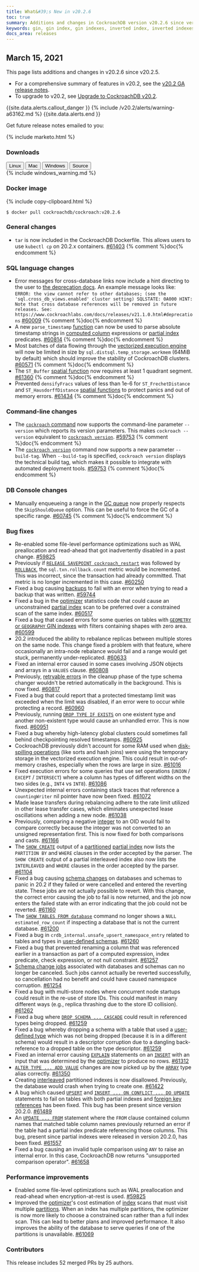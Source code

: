 ```yaml
---
title: What&#39;s New in v20.2.6
toc: true
summary: Additions and changes in CockroachDB version v20.2.6 since version v20.2.5
keywords: gin, gin index, gin indexes, inverted index, inverted indexes, accelerated index, accelerated indexes
docs_area: releases 
---
```


## March 15, 2021

This page lists additions and changes in v20.2.6 since v20.2.5.

- For a comprehensive summary of features in v20.2, see the [v20.2 GA release notes](v20.2.0.html).
- To upgrade to v20.2, see [Upgrade to CockroachDB v20.2](../v20.2/upgrade-cockroach-version.html).

{{site.data.alerts.callout_danger }}
{% include /v20.2/alerts/warning-a63162.md %}
{{site.data.alerts.end }}

Get future release notes emailed to you:

{% include marketo.html %}

### Downloads

<div id="os-tabs" class="filters clearfix">
    <a href="https://binaries.cockroachdb.com/cockroach-v20.2.6.linux-amd64.tgz"><button id="linux" class="filter-button" data-scope="linux" data-eventcategory="linux-binary-release-notes">Linux</button></a>
    <a href="https://binaries.cockroachdb.com/cockroach-v20.2.6.darwin-10.9-amd64.tgz"><button id="mac" class="filter-button" data-scope="mac" data-eventcategory="mac-binary-release-notes">Mac</button></a>
    <a href="https://binaries.cockroachdb.com/cockroach-v20.2.6.windows-6.2-amd64.zip"><button id="windows" class="filter-button" data-scope="windows" data-eventcategory="windows-binary-release-notes">Windows</button></a>
    <a href="https://binaries.cockroachdb.com/cockroach-v20.2.6.src.tgz"><button id="source" class="filter-button" data-scope="source" data-eventcategory="source-release-notes">Source</button></a>
</div>

<section class="filter-content" data-scope="windows">
{% include windows_warning.md %}
</section>

### Docker image

{% include copy-clipboard.html %}
~~~shell
$ docker pull cockroachdb/cockroach:v20.2.6
~~~

### General changes

- `tar` is now included in the CockroachDB Dockerfile. This allows users to use `kubectl cp` on 20.2.x containers. [#61403][#61403] {% comment %}doc{% endcomment %}

### SQL language changes

- Error messages for cross-database links now include a hint directing to the user to [the deprecation docs](v20.2.0.html#deprecations). An example message looks like:  `ERROR: the view cannot refer to other databases; (see the 'sql.cross_db_views.enabled' cluster setting) SQLSTATE: 0A000 HINT: Note that cross database references will be removed in future releases. See: https://www.cockroachlabs.com/docs/releases/v21.1.0.html#deprecations` [#60009][#60009] {% comment %}doc{% endcomment %}
- A new `parse_timestamp` [function](../v20.2/functions-and-operators.html) can now be used to parse absolute timestamp strings in [computed column](../v20.2/computed-columns.html) expressions or [partial index](../v20.2/partial-indexes.html) predicates. [#60814][#60814] {% comment %}doc{% endcomment %}
- Most batches of data flowing through the [vectorized execution engine](../v20.2/vectorized-execution.html) will now be limited in size by `sql.distsql.temp_storage.workmem` (64MiB by default) which should improve the stability of CockroachDB clusters. [#60571][#60571] {% comment %}doc{% endcomment %}
- The `ST_Buffer` [spatial function](../v20.2/functions-and-operators.html#spatial-functions) now requires at least 1 quadrant segment. [#61360][#61360] {% comment %}doc{% endcomment %}
- Prevented `densifyFracs` values of less than 1e-6 for `ST_FrechetDistance` and `ST_HausdorffDistance` [spatial functions](../v20.2/functions-and-operators.html#spatial-functions) to protect panics and out of memory errors. [#61434][#61434] {% comment %}doc{% endcomment %}

### Command-line changes

- The [`cockroach` command](../v20.2/cockroach-commands.html) now supports the command-line parameter `--version` which reports its version parameters. This makes `cockroach --version` equivalent to [`cockroach version`](../v20.2/cockroach-version.html). [#59753][#59753] {% comment %}doc{% endcomment %}
- The [`cockroach version`](../v20.2/cockroach-version.html) command now supports a new parameter `--build-tag`. When `--build-tag` is specified, `cockroach version` displays the technical build tag, which makes it possible to integrate with automated deployment tools. [#59753][#59753] {% comment %}doc{% endcomment %}

### DB Console changes

- Manually enqueueing a range in the [GC queue](../v20.2/architecture/storage-layer.html#garbage-collection) now properly respects the `SkipShouldQueue` option. This can be useful to force the GC of a specific range. [#60745][#60745] {% comment %}doc{% endcomment %}

### Bug fixes

- Re-enabled some file-level performance optimizations such as WAL preallocation and read-ahead that got inadvertently disabled in a past change. [#59825][#59825]
- Previously if [`RELEASE SAVEPOINT cockroach_restart`](../v20.2/savepoint.html) was followed by [`ROLLBACK`](../v20.2/rollback-transaction.html), the `sql.txn.rollback.count` metric would be incremented. This was incorrect, since the transaction had already committed. That metric is no longer incremented in this case. [#60250][#60250]
- Fixed a bug causing [backups](../v20.2/backup.html) to fail with an error when trying to read a backup that was written. [#59744][#59744]
- Fixed a bug in the [optimizer](../v20.2/cost-based-optimizer.html) statistics code that could cause an unconstrained [partial index](../v20.2/partial-indexes.html) scan to be preferred over a constrained scan of the same index. [#60517][#60517]
- Fixed a bug that caused errors for some queries on tables with [`GEOMETRY` or `GEOGRAPHY` GIN indexes](../v20.2/spatial-indexes.html) with filters containing shapes with zero area. [#60599][#60599]
- 20.2 introduced the ability to rebalance replicas between multiple stores on the same node. This change fixed a problem with that feature, where occasionally an intra-node rebalance would fail and a range would get stuck, permanently under-replicated. [#60633][#60633]
- Fixed an internal error caused in some cases involving JSON objects and arrays in a `VALUES` clause. [#60808][#60808]
- Previously, [retryable errors](../v20.2/transaction-retry-error-reference.html) in the cleanup phase of the type schema changer wouldn't be retried automatically in the background. This is now fixed. [#60817][#60817]
- Fixed a bug that could report that a protected timestamp limit was exceeded when the limit was disabled, if an error were to occur while protecting a record. [#60960][#60960]
- Previously, running [`DROP TYPE IF EXISTS`](../v20.2/drop-type.html) on one existent type and another non-existent type would cause an unhandled error. This is now fixed. [#60951][#60951]
- Fixed a bug whereby high-latency global clusters could sometimes fall behind checkpointing resolved timestamps. [#60925][#60925]
- CockroachDB previously didn't account for some RAM used when [disk-spilling operations](../v20.2/vectorized-execution.html#disk-spilling-operations) (like sorts and hash joins) were using the temporary storage in the vectorized execution engine. This could result in out-of-memory crashes, especially when the rows are large in size. [#61016][#61016]
- Fixed execution errors for some queries that use set operations (`UNION` / `EXCEPT` / `INTERSECT`) where a column has types of different widths on the two sides (e.g., `INT4` vs `INT8`). [#61086][#61086]
- Unexpected internal errors containing stack traces that reference a `countingWriter` nil pointer have now been fixed. [#61072][#61072]
- Made lease transfers during rebalancing adhere to the rate limit utilized in other lease transfer cases, which eliminates unexpected lease oscillations when adding a new node. [#61038][#61038]
- Previously, comparing a negative [integer](../v20.2/int.html) to an OID would fail to compare correctly because the integer was not converted to an unsigned representation first. This is now fixed for both comparisons and casts. [#61166][#61166]
- The [`SHOW CREATE`](../v20.2/show-create.html) output of a [partitioned](../v20.2/partition-by.html) [partial index](../v20.2/partial-indexes.html) now lists the `PARTITION BY` and `WHERE` clauses in the order accepted by the parser. The `SHOW CREATE` output of a partial interleaved index also now lists the `INTERLEAVED` and `WHERE` clauses in the order accepted by the parser. [#61104][#61104]
- Fixed a bug causing [schema changes](../v20.2/online-schema-changes.html) on databases and schemas to panic in 20.2 if they failed or were cancelled and entered the reverting state. These jobs are not actually possible to revert. With this change, the correct error causing the job to fail is now returned, and the job now enters the failed state with an error indicating that the job could not be reverted. [#61160][#61160]
- The [`SHOW TABLES FROM database`](../v20.2/show-tables.html) command no longer shows a `NULL estimated_row_count` if inspecting a database that is not the current database. [#61200][#61200]
- Fixed a bug in `crdb_internal.unsafe_upsert_namespace_entry` related to tables and types in [user-defined schemas](../v20.2/create-schema.html). [#61260][#61260]
- Fixed a bug that prevented renaming a column that was referenced earlier in a transaction as part of a computed expression, index predicate, check expression, or not null constraint. [#61257][#61257]
- [Schema change jobs](../v20.2/online-schema-changes.html) associated with databases and schemas can no longer be canceled. Such jobs cannot actually be reverted successfully, so cancellation had no benefit and could have caused namespace corruption. [#61254][#61254]
- Fixed a bug with multi-store nodes where concurrent node startups could result in the re-use of store IDs. This could manifest in many different ways (e.g., replica thrashing due to the store ID collision). [#61262][#61262]
- Fixed a bug where [`DROP SCHEMA ... CASCADE`](../v20.2/drop-schema.html) could result in referenced types being dropped. [#61259][#61259]
- Fixed a bug whereby dropping a schema with a table that used a [user-defined type](../v20.2/create-type.html) which was not being dropped (because it is in a different schema) would result in a descriptor corruption due to a dangling back-reference to a dropped table on the type descriptor. [#61259][#61259]
- Fixed an internal error causing [`EXPLAIN`](../v20.2/explain.html) statements on an [`INSERT`](../v20.2/insert.html) with an input that was determined by the [optimizer](../v20.2/cost-based-optimizer.html) to produce no rows. [#61312][#61312]
- [`ALTER TYPE ... ADD VALUE`](../v20.2/alter-type.html) changes are now picked up by the [`ARRAY`](../v20.2/array.html) type alias correctly. [#61350][#61350]
- Creating [interleaved](../v20.2/interleave-in-parent.html) partitioned indexes is now disallowed. Previously, the database would crash when trying to create one. [#61422][#61422]
- A bug which caused [`UPSERT`](../v20.2/upsert.html) and [`INSERT ... ON CONFLICT ... DO UPDATE`](../v20.2/insert.html) statements to fail on tables with both partial indexes and [foreign key references](../v20.2/foreign-key.html) has been fixed. This bug has been present since version 20.2.0. [#61489][#61489]
- An [`UPDATE ... FROM`](../v20.2/update.html) statement where the `FROM` clause contained column names that matched table column names previously returned an error if the table had a partial index predicate referencing those columns. This bug, present since partial indexes were released in version 20.2.0, has been fixed. [#61557][#61557]
- Fixed a bug causing an invalid tuple comparison using `ANY` to raise an internal error. In this case, CockroachDB now returns "unsupported comparison operator". [#61658][#61658]

### Performance improvements

- Enabled some file-level optimizations such as WAL preallocation and read-ahead when encryption-at-rest is used. [#59825][#59825]
- Improved the [optimizer](../v20.2/cost-based-optimizer.html)'s cost estimation of [index](../v20.2/indexes.html) scans that must visit multiple [partitions](../v20.2/partition-by.html). When an index has multiple partitions, the optimizer is now more likely to choose a constrained scan rather than a full index scan. This can lead to better plans and improved performance. It also improves the ability of the database to serve queries if one of the partitions is unavailable. [#61069][#61069]

### Contributors

This release includes 52 merged PRs by 25 authors.

[#59744]: https://github.com/cockroachdb/cockroach/pull/59744
[#59753]: https://github.com/cockroachdb/cockroach/pull/59753
[#59825]: https://github.com/cockroachdb/cockroach/pull/59825
[#60009]: https://github.com/cockroachdb/cockroach/pull/60009
[#60250]: https://github.com/cockroachdb/cockroach/pull/60250
[#60517]: https://github.com/cockroachdb/cockroach/pull/60517
[#60571]: https://github.com/cockroachdb/cockroach/pull/60571
[#60599]: https://github.com/cockroachdb/cockroach/pull/60599
[#60633]: https://github.com/cockroachdb/cockroach/pull/60633
[#60745]: https://github.com/cockroachdb/cockroach/pull/60745
[#60808]: https://github.com/cockroachdb/cockroach/pull/60808
[#60814]: https://github.com/cockroachdb/cockroach/pull/60814
[#60817]: https://github.com/cockroachdb/cockroach/pull/60817
[#60925]: https://github.com/cockroachdb/cockroach/pull/60925
[#60951]: https://github.com/cockroachdb/cockroach/pull/60951
[#60960]: https://github.com/cockroachdb/cockroach/pull/60960
[#61016]: https://github.com/cockroachdb/cockroach/pull/61016
[#61038]: https://github.com/cockroachdb/cockroach/pull/61038
[#61069]: https://github.com/cockroachdb/cockroach/pull/61069
[#61072]: https://github.com/cockroachdb/cockroach/pull/61072
[#61086]: https://github.com/cockroachdb/cockroach/pull/61086
[#61104]: https://github.com/cockroachdb/cockroach/pull/61104
[#61160]: https://github.com/cockroachdb/cockroach/pull/61160
[#61166]: https://github.com/cockroachdb/cockroach/pull/61166
[#61200]: https://github.com/cockroachdb/cockroach/pull/61200
[#61254]: https://github.com/cockroachdb/cockroach/pull/61254
[#61257]: https://github.com/cockroachdb/cockroach/pull/61257
[#61259]: https://github.com/cockroachdb/cockroach/pull/61259
[#61260]: https://github.com/cockroachdb/cockroach/pull/61260
[#61262]: https://github.com/cockroachdb/cockroach/pull/61262
[#61312]: https://github.com/cockroachdb/cockroach/pull/61312
[#61350]: https://github.com/cockroachdb/cockroach/pull/61350
[#61360]: https://github.com/cockroachdb/cockroach/pull/61360
[#61403]: https://github.com/cockroachdb/cockroach/pull/61403
[#61422]: https://github.com/cockroachdb/cockroach/pull/61422
[#61434]: https://github.com/cockroachdb/cockroach/pull/61434
[#61489]: https://github.com/cockroachdb/cockroach/pull/61489
[#61557]: https://github.com/cockroachdb/cockroach/pull/61557
[#61658]: https://github.com/cockroachdb/cockroach/pull/61658
